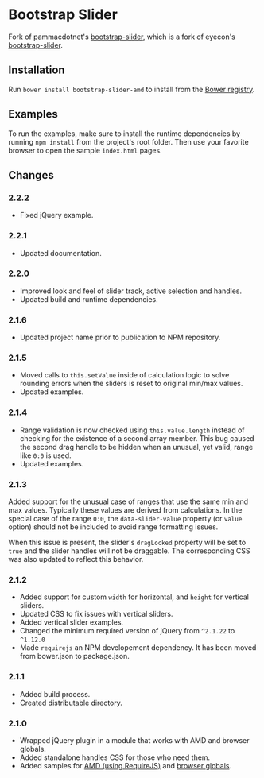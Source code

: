 # Bootstrap Slider #
Fork of pammacdotnet's [bootstrap-slider](https://github.com/pammacdotnet/bootstrap-slider),
which is a fork of eyecon's [bootstrap-slider](http://www.eyecon.ro/bootstrap-slider/).

## Installation ##
Run `bower install bootstrap-slider-amd` to install from the [Bower registry](http://bower.io/search).

## Examples ##

To run the examples, make sure to install the runtime dependencies by running
`npm install` from the project's root folder. Then use your favorite browser to
open the sample `index.html` pages.

## Changes ##

### 2.2.2 ###
- Fixed jQuery example.

### 2.2.1 ###
- Updated documentation.

### 2.2.0 ###
- Improved look and feel of slider track, active selection and handles.
- Updated build and runtime dependencies.

### 2.1.6 ###
- Updated project name prior to publication to NPM repository.

### 2.1.5 ###
- Moved calls to `this.setValue` inside of calculation logic to solve rounding
errors when the sliders is reset to original min/max values.
- Updated examples.

### 2.1.4 ###
- Range validation is now checked using `this.value.length` instead of checking
for the existence of a second array member. This bug caused the second drag
handle to be hidden when an unusual, yet valid, range like `0:0` is used.
- Updated examples.

### 2.1.3 ###
Added support for the unusual case of ranges that use the same min and max
values. Typically these values are derived from calculations. In the
special case of the range `0:0`, the `data-slider-value` property (or `value`
option) should not be included to avoid range formatting issues.

When this issue is present, the slider's `dragLocked` property will be set to
`true` and the slider handles will not be draggable. The corresponding CSS
was also updated to reflect this behavior.

### 2.1.2 ###
- Added support for custom `width` for horizontal, and `height` for vertical sliders.
- Updated CSS to fix issues with vertical sliders.
- Added vertical slider examples.
- Changed the minimum required version of jQuery from `^2.1.22` to `^1.12.0`
- Made `requirejs` an NPM developement dependency. It has been moved from
bower.json to package.json.

### 2.1.1 ###
- Added build process.
- Created distributable directory.

### 2.1.0 ###
- Wrapped jQuery plugin in a module that works with AMD and browser globals.
- Added standalone handles CSS for those who need them.
- Added samples for [AMD (using RequireJS)](https://github.com/cbetancourt/bootstrap-slider-amd/blob/master/examples/amd/)
and [browser globals](https://github.com/cbetancourt/bootstrap-slider-amd/blob/master/examples/globals/).
